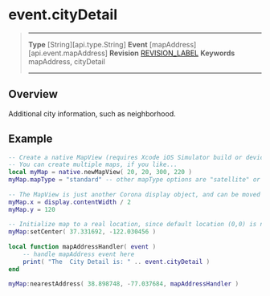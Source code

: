 
# event.cityDetail

> --------------------- ------------------------------------------------------------------------------------------
> __Type__              [String][api.type.String]
> __Event__             [mapAddress][api.event.mapAddress]
> __Revision__          [REVISION_LABEL](REVISION_URL)
> __Keywords__          mapAddress, cityDetail
> --------------------- ------------------------------------------------------------------------------------------

## Overview

Additional city information, such as neighborhood.

## Example
 
``````lua
-- Create a native MapView (requires Xcode iOS Simulator build or device build)
-- You can create multiple maps, if you like...
local myMap = native.newMapView( 20, 20, 300, 220 )
myMap.mapType = "standard" -- other mapType options are "satellite" or "hybrid"
 
-- The MapView is just another Corona display object, and can be moved or rotated, etc.
myMap.x = display.contentWidth / 2
myMap.y = 120
 
-- Initialize map to a real location, since default location (0,0) is not very interesting
myMap:setCenter( 37.331692, -122.030456 )
 
local function mapAddressHandler( event )
    -- handle mapAddress event here
    print( "The  City Detail is: " .. event.cityDetail )
end
 
myMap:nearestAddress( 38.898748, -77.037684, mapAddressHandler )
``````
